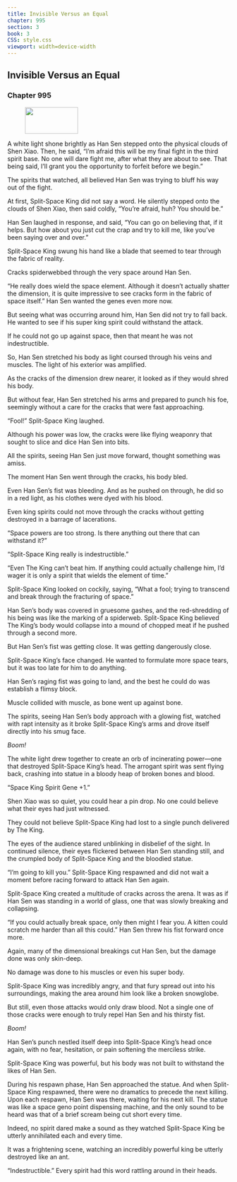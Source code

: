 ```yaml
---
title: Invisible Versus an Equal
chapter: 995
section: 3
book: 3
CSS: style.css
viewport: width=device-width
---
```


## Invisible Versus an Equal

### Chapter 995

<figure>
	<img src="../Images/gem.gif" alt="" id="gem" width="120" height="60" />
</figure>

A white light shone brightly as Han Sen stepped onto the physical clouds of Shen Xiao. Then, he said, “I’m afraid this will be my final fight in the third spirit base. No one will dare fight me, after what they are about to see. That being said, I’ll grant you the opportunity to forfeit before we begin.”

The spirits that watched, all believed Han Sen was trying to bluff his way out of the fight.

At first, Split-Space King did not say a word. He silently stepped onto the clouds of Shen Xiao, then said coldly, “You’re afraid, huh? You should be.”

Han Sen laughed in response, and said, “You can go on believing that, if it helps. But how about you just cut the crap and try to kill me, like you’ve been saying over and over.”

Split-Space King swung his hand like a blade that seemed to tear through the fabric of reality.

Cracks spiderwebbed through the very space around Han Sen.

“He really does wield the space element. Although it doesn’t actually shatter the dimension, it is quite impressive to see cracks form in the fabric of space itself.” Han Sen wanted the genes even more now.

But seeing what was occurring around him, Han Sen did not try to fall back. He wanted to see if his super king spirit could withstand the attack.

If he could not go up against space, then that meant he was not indestructible.

So, Han Sen stretched his body as light coursed through his veins and muscles. The light of his exterior was amplified.

As the cracks of the dimension drew nearer, it looked as if they would shred his body.

But without fear, Han Sen stretched his arms and prepared to punch his foe, seemingly without a care for the cracks that were fast approaching.

“Fool!” Split-Space King laughed.

Although his power was low, the cracks were like flying weaponry that sought to slice and dice Han Sen into bits.

All the spirits, seeing Han Sen just move forward, thought something was amiss.

The moment Han Sen went through the cracks, his body bled.

Even Han Sen’s fist was bleeding. And as he pushed on through, he did so in a red light, as his clothes were dyed with his blood.

Even king spirits could not move through the cracks without getting destroyed in a barrage of lacerations.

“Space powers are too strong. Is there anything out there that can withstand it?”

“Split-Space King really is indestructible.”

“Even The King can’t beat him. If anything could actually challenge him, I’d wager it is only a spirit that wields the element of time.”

Split-Space King looked on cockily, saying, “What a fool; trying to transcend and break through the fracturing of space.”

Han Sen’s body was covered in gruesome gashes, and the red-shredding of his being was like the marking of a spiderweb. Split-Space King believed The King’s body would collapse into a mound of chopped meat if he pushed through a second more.

But Han Sen’s fist was getting close. It was getting dangerously close.

Split-Space King’s face changed. He wanted to formulate more space tears, but it was too late for him to do anything.

Han Sen’s raging fist was going to land, and the best he could do was establish a flimsy block.

Muscle collided with muscle, as bone went up against bone.

The spirits, seeing Han Sen’s body approach with a glowing fist, watched with rapt intensity as it broke Split-Space King’s arms and drove itself directly into his smug face.

*Boom!*

The white light drew together to create an orb of incinerating power—one that destroyed Split-Space King’s head. The arrogant spirit was sent flying back, crashing into statue in a bloody heap of broken bones and blood.

“Space King Spirit Gene +1.”

Shen Xiao was so quiet, you could hear a pin drop. No one could believe what their eyes had just witnessed.

They could not believe Split-Space King had lost to a single punch delivered by The King.

The eyes of the audience stared unblinking in disbelief of the sight. In continued silence, their eyes flickered between Han Sen standing still, and the crumpled body of Split-Space King and the bloodied statue.

“I’m going to kill you.” Split-Space King respawned and did not wait a moment before racing forward to attack Han Sen again.

Split-Space King created a multitude of cracks across the arena. It was as if Han Sen was standing in a world of glass, one that was slowly breaking and collapsing.

“If you could actually break space, only then might I fear you. A kitten could scratch me harder than all this could.” Han Sen threw his fist forward once more.

Again, many of the dimensional breakings cut Han Sen, but the damage done was only skin-deep.

No damage was done to his muscles or even his super body.

Split-Space King was incredibly angry, and that fury spread out into his surroundings, making the area around him look like a broken snowglobe.

But still, even those attacks would only draw blood. Not a single one of those cracks were enough to truly repel Han Sen and his thirsty fist.

*Boom!*

Han Sen’s punch nestled itself deep into Split-Space King’s head once again, with no fear, hesitation, or pain softening the merciless strike.

Split-Space King was powerful, but his body was not built to withstand the likes of Han Sen.

During his respawn phase, Han Sen approached the statue. And when Split-Space King respawned, there were no dramatics to precede the next killing. Upon each respawn, Han Sen was there, waiting for his next kill. The statue was like a space geno point dispensing machine, and the only sound to be heard was that of a brief scream being cut short every time.

Indeed, no spirit dared make a sound as they watched Split-Space King be utterly annihilated each and every time.

It was a frightening scene, watching an incredibly powerful king be utterly destroyed like an ant.

“Indestructible.” Every spirit had this word rattling around in their heads.